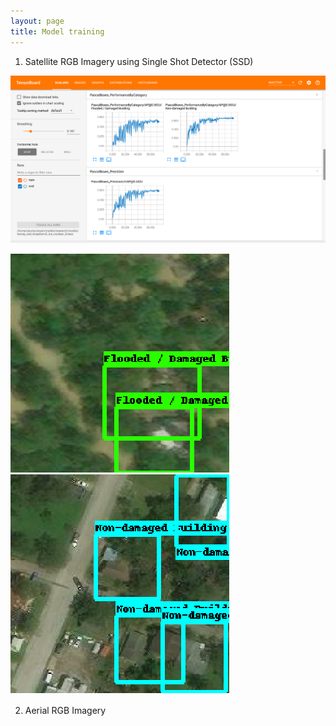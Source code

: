 ```yaml
---
layout: page
title: Model training
---
```

1. Satellite RGB Imagery using Single Shot Detector (SSD)

![Tensorboard output](tensorboard-sat.png)

![Damaged](damaged-sat.png)![Undamaged](undamaged-sat.png)

2. Aerial RGB Imagery
